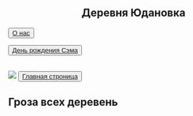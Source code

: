 <html>
<head>
<title>Деревня Юдановка</title>
</head>
<body>
<body background="сайт/img/blue-and-orange-cupboards.jpg">
<h2><center>Деревня Юдановка</center></h2>
<button><center><a href="2слайд">О нас</a></center></button>
<br>

<button><a href="https://www.youtube.com/watch?v=II5RbWlyDAY">День рождения Сэма</a></button>

<br>
</html>


<html>
<head>
<title>Основа</title>
</head>
<body>
<body background="сайт/img/blue-and-orange-cupboards.jpg">
<img src="img/blue-and-orange-cupboard.jpg">
<button><center><a href="README.md">Главная строница</a></center></button>


<h2>Гроза всех деревень</h2>
<img crs="сайт/img/Забивной коля"> 

 




</html>


